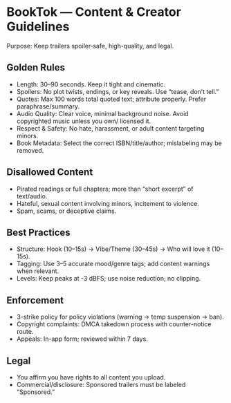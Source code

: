 # BookTok — Content & Creator Guidelines

Purpose: Keep trailers spoiler‑safe, high-quality, and legal.

## Golden Rules
- Length: 30–90 seconds. Keep it tight and cinematic.
- Spoilers: No plot twists, endings, or key reveals. Use “tease, don’t tell.”
- Quotes: Max 100 words total quoted text; attribute properly. Prefer paraphrase/summary.
- Audio Quality: Clear voice, minimal background noise. Avoid copyrighted music unless you own/ licensed it.
- Respect & Safety: No hate, harassment, or adult content targeting minors.
- Book Metadata: Select the correct ISBN/title/author; mislabeling may be removed.

## Disallowed Content
- Pirated readings or full chapters; more than “short excerpt” of text/audio.
- Hateful, sexual content involving minors, incitement to violence.
- Spam, scams, or deceptive claims.

## Best Practices
- Structure: Hook (10–15s) → Vibe/Theme (30–45s) → Who will love it (10–15s).
- Tagging: Use 3–5 accurate mood/genre tags; add content warnings when relevant.
- Levels: Keep peaks at -3 dBFS; use noise reduction; no clipping.

## Enforcement
- 3-strike policy for policy violations (warning → temp suspension → ban).
- Copyright complaints: DMCA takedown process with counter-notice route.
- Appeals: In-app form; reviewed within 7 days.

## Legal
- You affirm you have rights to all content you upload.
- Commercial/disclosure: Sponsored trailers must be labeled “Sponsored.”

